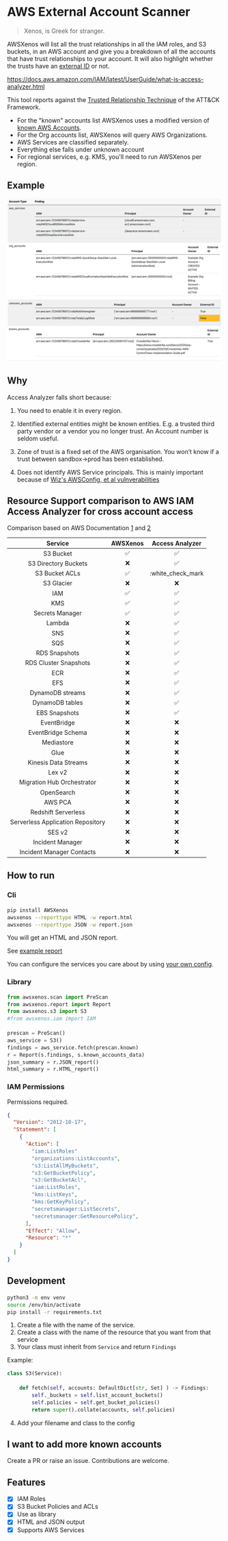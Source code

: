 # AWS External Account Scanner

> Xenos, is Greek for stranger.

AWSXenos will list all the trust relationships in all the IAM roles, and S3 buckets, in an AWS account and give you a breakdown of all the accounts that have trust relationships to your account. It will also highlight whether the trusts have an [external ID](https://docs.aws.amazon.com/IAM/latest/UserGuide/id_roles_create_for-user_externalid.html) or not.

https://docs.aws.amazon.com/IAM/latest/UserGuide/what-is-access-analyzer.html

This tool reports against the [Trusted Relationship Technique](https://attack.mitre.org/techniques/T1199/) of the ATT&CK Framework. 

* For the "known" accounts list AWSXenos uses a modified version of [known AWS Accounts](https://github.com/fwdcloudsec/known_aws_accounts).
* For the Org accounts list, AWSXenos will query AWS Organizations.
* AWS Services are classified separately.
* Everything else falls under unknown account
* For regional services, e.g. KMS, you'll need to run AWSXenos per region.

## Example
![HTML Report Screenshot](screenshots/report.png)

## Why

Access Analyzer falls short because:

1. You need to enable it in every region. 

2. Identified external entities might be known entities. E.g. a trusted third party vendor or a vendor you no longer trust. An Account number is seldom useful. 

3. Zone of trust is a fixed set of the AWS organisation. You won’t know if a trust between sandbox->prod has been established. 

4. Does not identify AWS Service principals. This is mainly important because of [Wiz's AWSConfig, et al vulnverabilities](http://i.blackhat.com/USA21/Wednesday-Handouts/us-21-Breaking-The-Isolation-Cross-Account-AWS-Vulnerabilities.pdf)

## Resource Support comparison to AWS IAM Access Analyzer for cross account access

Comparison based on AWS Documentation [1](https://docs.aws.amazon.com/IAM/latest/UserGuide/reference_aws-services-that-work-with-iam.html) and [2](https://docs.aws.amazon.com/IAM/latest/UserGuide/what-is-access-analyzer.html#what-is-access-analyzer-resource-identification)

| Service | AWSXenos | Access Analyzer |
| :--: | :--: | :--: |
| S3 Bucket| :white_check_mark: |  :white_check_mark: |
| S3 Directory Buckets | :x: |  :white_check_mark: |
| S3 Bucket ACLs | :white_check_mark: | :white_check_mark |
| S3 Glacier | :x: | :x: |
| IAM |  :white_check_mark: |  :white_check_mark: |
| KMS |  :white_check_mark: |  :white_check_mark: |
| Secrets Manager |  :white_check_mark: |  :white_check_mark: |
| Lambda | :x: |  :white_check_mark: |
| SNS | :x: |  :white_check_mark: |
| SQS | :x: |  :white_check_mark: |
| RDS Snapshots | :x: |  :white_check_mark: |
| RDS Cluster Snapshots | :x: |  :white_check_mark: |
| ECR | :x: |  :white_check_mark: |
| EFS | :x: |  :white_check_mark: |
| DynamoDB streams | :x: |  :white_check_mark: |
| DynamoDB tables | :x: |  :white_check_mark: |
| EBS Snapshots | :x: |  :white_check_mark: |
| EventBridge | :x: | :x: |
| EventBridge Schema | :x: | :x: |
| Mediastore | :x: | :x: |
| Glue | :x: | :x: |
| Kinesis Data Streams | :x: | :x: |
| Lex v2 | :x: | :x: |
| Migration Hub Orchestrator | :x: | :x: |
| OpenSearch | :x: | :x: |
| AWS PCA | :x: | :x: |
| Redshift Serverless | :x: | :x: |
| Serverless Application Repository | :x: | :x: |
| SES v2 | :x: | :x: |
| Incident Manager | :x: | :x: |
| Incident Manager Contacts | :x: | :x: |


## How to run

### Cli
```sh
pip install AWSXenos
awsxenos --reporttype HTML -w report.html
awsxenos --reporttype JSON -w report.json
```
You will get an HTML and JSON report.

See [example report](example/example.html)

You can configure the services you care about by using [your own config](awsxenos/config.yaml).

### Library

```python
from awsxenos.scan import PreScan
from awsxenos.report import Report
from awsxenos.s3 import S3
#from awsxenos.iam import IAM

prescan = PreScan()
aws_service = S3()
findings = aws_service.fetch(prescan.known)
r = Report(s.findings, s.known_accounts_data)
json_summary = r.JSON_report()
html_summary = r.HTML_report()
```

### IAM Permissions

Permissions required.

```json
{
  "Version": "2012-10-17",
  "Statement": [
    {
      "Action": [
        "iam:ListRoles"
        "organizations:ListAccounts",
        "s3:ListAllMyBuckets",
        "s3:GetBucketPolicy",
        "s3:GetBucketAcl",
        "iam:ListRoles",
        "kms:ListKeys",
        "kms:GetKeyPolicy",
        "secretsmanager:ListSecrets",
        "secretsmanager:GetResourcePolicy",
      ],
      "Effect": "Allow",
      "Resource": "*"
    }
  ]
}
```

## Development

```sh
python3 -m env venv
source /env/bin/activate
pip install -r requirements.txt
```

1. Create a file with the name of the service.
2. Create a class with the name of the resource that you want from that service
3. Your class must inherit from `Service` and return `Findings`

Example: 

```python
class S3(Service):

    def fetch(self, accounts: DefaultDict[str, Set] ) -> Findings:
        self._buckets = self.list_account_buckets()
        self.policies = self.get_bucket_policies()
        return super().collate(accounts, self.policies)
```
4. Add your filename and class to the config



## I want to add more known accounts
Create a PR or raise an issue. Contributions are welcome.

## Features
- [x] IAM Roles
- [x] S3 Bucket Policies and ACLs
- [x] Use as library
- [x] HTML and JSON output 
- [x] Supports AWS Services
